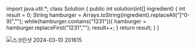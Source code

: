 import java.util.*;
class Solution {
    public int solution(int[] ingredient) {
        int result = 0;
        String hamburger = Arrays.toString(ingredient).replaceAll("[^0-9]","");
        while(hamburger.contains("1231")){
            hamburger = hamburger.replaceFirst("1231","");
            result++;
        }
        return result;
    }
}

![스크린샷 2024-03-10 201615](https://github.com/Ajaewoo/codingTest/assets/95599247/caba0964-ec65-40ad-b7f1-8c7f762df709)
